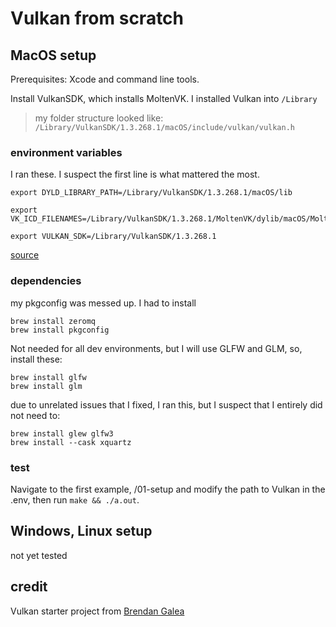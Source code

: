 # Vulkan from scratch

## MacOS setup

Prerequisites: Xcode and command line tools.

Install VulkanSDK, which installs MoltenVK. I installed Vulkan into `/Library`

> my folder structure looked like: `/Library/VulkanSDK/1.3.268.1/macOS/include/vulkan/vulkan.h`

### environment variables

I ran these. I suspect the first line is what mattered the most.

```
export DYLD_LIBRARY_PATH=/Library/VulkanSDK/1.3.268.1/macOS/lib
```

```
export VK_ICD_FILENAMES=/Library/VulkanSDK/1.3.268.1/MoltenVK/dylib/macOS/MoltenVK_icd.json
```

```
export VULKAN_SDK=/Library/VulkanSDK/1.3.268.1
```

[source](https://www.reddit.com/r/vulkan/comments/ztxjtw/vulkan_sdk_on_mac_vscode_isnt_working/)

### dependencies

my pkgconfig was messed up. I had to install

```
brew install zeromq
brew install pkgconfig
```

Not needed for all dev environments, but I will use GLFW and GLM, so, install these:

```
brew install glfw
brew install glm
```

due to unrelated issues that I fixed, I ran this, but I suspect that I entirely did not need to:

```
brew install glew glfw3
brew install --cask xquartz
```

### test

Navigate to the first example, /01-setup and modify the path to Vulkan in the .env, then run `make && ./a.out`.

## Windows, Linux setup

not yet tested

## credit

Vulkan starter project from [Brendan Galea](https://www.youtube.com/watch?v=Y9U9IE0gVHA&list=PL8327DO66nu9qYVKLDmdLW_84-yE4auCR&index=1&pp=iAQB)
